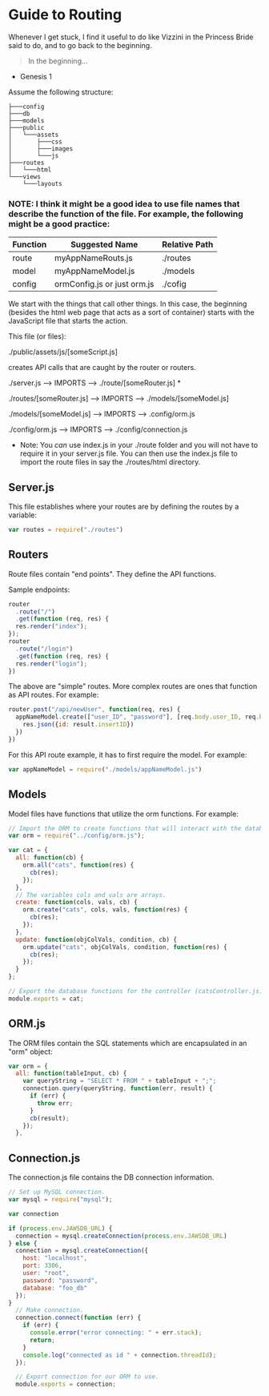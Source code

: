 # Guide to Routing

Whenever I get stuck, I find it useful to do like Vizzini in the Princess Bride said to do, and to go back to the beginning.

> In the beginning...  
- Genesis 1

Assume the following structure:
```
├───config
├───db
├───models
├───public
│   └───assets
│       ├───css
│       ├───images
│       └───js
├───routes
│   └───html
└───views
    └───layouts
```
### NOTE: I think it might be a good idea to use file names that describe the function of the file.  For example, the following might be a good practice:

Function | Suggested Name | Relative Path
---------|----------------|---------------
route | myAppNameRouts.js | ./routes
model | myAppNameModel.js  | ./models
config | ormConfig.js or just orm.js | ./cofig


We start with the things that call other things.  In this case, the beginning (besides the html web page that acts as a sort of container) starts with the JavaScript file that starts the action.

This file (or files):

./public/assets/js/[someScript.js]

creates API calls that are caught by the router or routers.

./server.js              -->  IMPORTS  -->  ./route/[someRouter.js]  *

./routes/[someRouter.js] -->  IMPORTS  -->  ./models/[someModel.js]

./models/[someModel.js]  -->  IMPORTS  -->  .config/orm.js

./config/orm.js          -->  IMPORTS  -->  ./config/connection.js

* Note: You _can_ use index.js in your ./route folder and you will not have to require it in your server.js file.
        You can then use the index.js file to import the route files in say the ./routes/html directory.

## Server.js
This file establishes where your routes are by defining the routes by a variable:

```js
var routes = require("./routes")
```

## Routers

Route files contain "end points".
They define the API functions.

Sample endpoints:
```js
router
  .route("/")
  .get(function (req, res) {
  res.render("index");
});
router
  .route("/login")
  .get(function (req, res) {
  res.render("login");
})
```
The above are "simple" routes.  More complex routes are ones that function as API routes.
For example:

```js
router.post("/api/newUser", function(req, res) {
  appNameModel.create(["user_ID", "password"], [req.body.user_ID, req.body.password], function(result) {
    res.json({id: result.insertID})
  })
})
```

For this API route example, it has to first require the model.  For example:

```js
var appNameModel = require("./models/appNameModel.js")
```


## Models

Model files have functions that utilize the orm functions.  For example:

```js
// Import the ORM to create functions that will interact with the database.
var orm = require("../config/orm.js");

var cat = {
  all: function(cb) {
    orm.all("cats", function(res) {
      cb(res);
    });
  },
  // The variables cols and vals are arrays.
  create: function(cols, vals, cb) {
    orm.create("cats", cols, vals, function(res) {
      cb(res);
    });
  },
  update: function(objColVals, condition, cb) {
    orm.update("cats", objColVals, condition, function(res) {
      cb(res);
    });
  }
};

// Export the database functions for the controller (catsController.js).
module.exports = cat;
```

## ORM.js 

The ORM files contain the SQL statements which are encapsulated in an "orm" object:

```js
var orm = {
  all: function(tableInput, cb) {
    var queryString = "SELECT * FROM " + tableInput + ";";
    connection.query(queryString, function(err, result) {
      if (err) {
        throw err;
      }
      cb(result);
    });
  },
```

## Connection.js

The connection.js file contains the DB connection information.

```js
// Set up MySQL connection.
var mysql = require("mysql");

var connection

if (process.env.JAWSDB_URL) {
  connection = mysql.createConnection(process.env.JAWSDB_URL)
} else {
  connection = mysql.createConnection({
    host: "localhost",
    port: 3306,
    user: "root",
    password: "password",
    database: "foo_db"
  });
}
  // Make connection.
  connection.connect(function (err) {
    if (err) {
      console.error("error connecting: " + err.stack);
      return;
    }
    console.log("connected as id " + connection.threadId);
  });

  // Export connection for our ORM to use.
  module.exports = connection;
```



